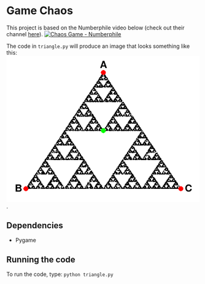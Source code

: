 # Game Chaos

This project is based on the Numberphile video below (check out their channel [here](https://www.youtube.com/channel/UCoxcjq-8xIDTYp3uz647V5A)). 
[![Chaos Game - Numberphile](https://img.youtube.com/vi/kbKtFN71Lfs/0.jpg)](https://www.youtube.com/watch?v=kbKtFN71Lfs "Chaos Game - Numberphile")

The code in `triangle.py` will produce an image that looks something like this: 
![Triangle Fractal](https://github.com/johneastman/Game-Chaos/blob/master/images/trianglular_fractal.PNG).

## Dependencies
* Pygame

## Running the code
To run the code, type: `python triangle.py`
